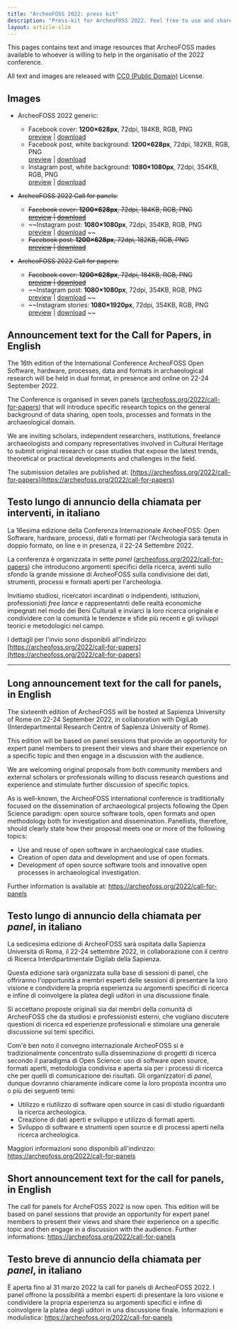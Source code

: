 ```yaml
---
title: "ArcheoFOSS 2022: press kit"
description: "Press-kit for ArcheoFOSS 2022. Feel free to use and share."
layout: article-slim
---
```


This pages contains text and image resources that ArcheoFOSS mades available to whoever is willing to help in the organisatio of the 2022 conference.

All text and images are released with [CC0 (Public Domain)](https://creativecommons.org/share-your-work/public-domain/cc0/) License.

## Images

- ArcheoFOSS 2022 generic:
    - Facebook cover: **1200×628px**, 72dpi, 184KB, RGB, PNG  
    <a data-fancybox="presskit_generic" href="af_cover_fb.png">preview</a> | [download](af_cover_fb.png)
    - Facebook post, white background: **1200×628px**, 72dpi, 182KB, RGB, PNG  
    <a data-fancybox="presskit_generic" href="af_fb_post.png">preview</a> | [download](af_fb_post.png)
    - Instagram post, white background: **1080×1080px**, 72dpi, 354KB, RGB, PNG  
    <a data-fancybox="presskit_generic" href="af_ig_post.png">preview</a> | [download](af_ig_post.png)

- ~~ArcheoFOSS 2022 Call for panels:~~
    - ~~Facebook cover: **1200×628px**, 72dpi, 184KB, RGB, PNG  
    <a data-fancybox="presskit_panels" href="af_cover_fb_call_for_panels.png">preview</a> | [download](af_cover_fb_call_for_panels.png)~~
    - ~~Instagram post: **1080×1080px**, 72dpi, 354KB, RGB, PNG  
    <a data-fancybox="presskit_panels" href="af_ig_post_call_for_panels.png">preview</a> | [download](af_ig_post_call_for_panels.png) ~~
    - ~~Facebook post: **1200×628px**, 72dpi, 182KB, RGB, PNG  
    <a data-fancybox="presskit_panels" href="af_fb_post_call_for_panels.png">preview</a> | [download](af_fb_post_call_for_panels.png)~~

- ~~ArcheoFOSS 2022 Call for papers:~~
    - ~~Facebook cover: **1200×628px**, 72dpi, 184KB, RGB, PNG  
    <a data-fancybox="presskit_panels" href="af_cover_fb_call_for_papers.png">preview</a> | [download](af_cover_fb_call_for_papers.png)~~
    - ~~Instagram post: **1080×1080px**, 72dpi, 354KB, RGB, PNG  
    <a data-fancybox="presskit_panels" href="af_ig_post_call_for_papers.png">preview</a> | [download](af_ig_post_call_for_papers.png) ~~
    - ~~Instagram stories: **1080×1920px**, 72dpi, 354KB, RGB, PNG  
    <a data-fancybox="presskit_panels" href="af_ig_post_call_for_papers.png">preview</a> | [download](af_ig_stories_call_for_papers.png) ~~
    
    



## Announcement text for the Call for Papers, in English

The 16th edition of the International Conference ArcheoFOSS Open Software, hardware, processes, data and formats in archaeological research will be held in dual format, in presence and online on 22-24 September 2022.

The Conference is organised in seven panels ([archeofoss.org/2022/call-for-papers](https://archeofoss.org/2022/call-for-papers)) that will introduce specific research topics on the general background of data sharing, open tools, processes and formats in the archaeological domain.

We are inviting scholars, independent researchers, institutions, freelance archaeologists and company representatives involved in Cultural Heritage to submit original research or case studies that expose the latest trends, theoretical or practical developments and challenges in the field.

The submission detailes are published at: [https://archeofoss.org/2022/call-for-papers](https://archeofoss.org/2022/call-for-papers)


## Testo lungo di annuncio della chiamata per interventi, in italiano
La 16esima edizione della Conferenza Internazionale ArcheoFOSS: Open Software, hardware, processi, dati e formati per l'Archeologia sarà tenuta in doppio formato, on line e in presenza, il 22-24 Settembre 2022.

La conferenza è organizzata in sette _panel_ ([archeofoss.org/2022/call-for-papers](https://archeofoss.org/2022/call-for-papers)) che introducono argomenti specifici della ricerca, aventi sullo sfondo la grande missione di ArcheoFOSS sulla condivisione dei dati, strumenti, processi e formati aperti per l'archeologia.

Invitiamo studiosi, ricercatori incardinati o indipendenti, istituzioni, professionisti _free lance_ e rappresentatnti delle realtà economiche impegnati nel modo dei Beni Culturali e inviarci la loro ricerca originale e condividere con la comunità le tendenze e sfide più recenti e gli sviluppi teorici e metodologici nel campo.

I dettagli per l'invio sono disponibili all'indirizzo: [https://archeofoss.org/2022/call-for-papers](https://archeofoss.org/2022/call-for-papers)

---

## Long announcement text for the call for panels, in English

The sixteenth edition of ArcheoFOSS will be hosted at Sapienza University of Rome on 22-24 September 2022, in collaboration with DigiLab (Interdepartmental Research Centre of Sapienza University of Rome).

This edition will be based on panel sessions that provide an opportunity for expert panel members to present their views and share their experience on a specific topic and then engage in a discussion with the audience.

We are welcoming original proposals from both community members and external scholars or professionals willing to discuss research questions and experience and stimulate further discussion of specific topics.

As is well-known, the ArcheoFOSS international conference is traditionally focused on the dissemination of archaeological projects following the Open Science paradigm: open source software tools, open formats and open methodology both for investigation and dissemination. Panellists, therefore, should clearly state how their proposal meets one or more of the following topics:

- Use and reuse of open software in archaeological case studies.
- Creation of open data and development and use of open formats.
- Development of open source software tools and innovative open processes in archaeological investigation.

Further information is available at: https://archeofoss.org/2022/call-for-panels 

## Testo lungo di annuncio della chiamata per _panel_, in italiano

La sedicesima edizione di ArcheoFOSS sarà ospitata dalla Sapienza Università di Roma, il 22-24 settembre 2022, in collaborazione con il centro di Ricerca Interdipartimentale Digilab della Sapienza.

Questa edizione sarà organizzata sulla base di sessioni di panel, che offriranno l'opportunità a membri esperti delle sessioni di presentare la loro visione e condividere la propria esperienza su argomenti specifici di ricerca e infine di coinvolgere la platea degli uditori in una discussione finale.

Si accettano proposte originali sia dai membri della comunità di ArcheoFOSS che da studiosi e professionisti esterni, che vogliano discutere questioni di ricerca ed esperienze professionali e stimolare una generale discussione sui temi specifici.

Com'è ben noto il convegno internazionale ArcheoFOSS si è tradizionalmente concentrato sulla disseminazione di progetti di ricerca secondo il paradigma di Open Science: uso di software open source, formati aperti, metodologia condivisa e aperta sia per i processi di ricerca che per quelli di comunicazione dei risultati. Gli organizzatori di _panel_, dunque dovranno chiaramente indicare come la loro proposta incontra uno o più dei seguenti temi:

- Utilizzo e riutilizzo di software open source in casi di studio riguardanti la  ricerca archeologica.
- Creazione di dati aperti e sviluppo e utilizzo di formati aperti.
- Sviluppo di software e strumenti open source e di processi aperti nella ricerca archeologica.

Maggiori informazioni sono disponibili all'indirizzo: https://archeofoss.org/2022/call-for-panels

## Short announcement text for the call for panels, in English

The call for panels for ArcheFOSS 2022 is now open. This edition will be based on panel sessions that provide an opportunity for expert panel members to present their views and share their experience on a specific topic and then engage in a discussion with the audience. Further informations: https://archeofoss.org/2022/call-for-panels

## Testo breve di annuncio della chiamata per _panel_, in italiano

È aperta fino al 31 marzo 2022 la call for panels di ArcheoFOSS 2022. I panel offrono la possibilità a membri esperti di presentare la loro visione e condividere la propria esperienza su argomenti specifici e infine di coinvolgere la platea degli uditori in una discussione finale. Informazioni e modulistica: https://archeofoss.org/2022/call-for-panels
